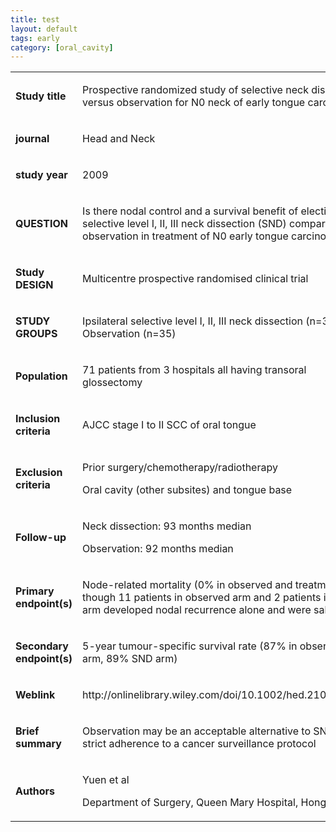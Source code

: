 ```yaml
---
title: test
layout: default
tags: early
category: [oral_cavity]
---
```


<table class="table table-dark">
    <tbody>
        <tr>
            <td>
                <p>
                    <strong>Study title</strong>
                </p>
            </td>
            <td>
                <p>
                    Prospective randomized study of selective neck dissection
                    versus observation for N0 neck of early tongue carcinoma
                </p>
            </td>
        </tr>
        <tr>
            <td>
                <p>
                    <strong>journal</strong>
                </p>
            </td>
            <td>
                <p>
                    Head and Neck
                </p>
            </td>
        </tr>
        <tr>
            <td>
                <p>
                    <strong>study year</strong>
                </p>
            </td>
            <td>
                <p>
                    2009
                </p>
            </td>
        </tr>
        <tr>
            <td>
                <p>
                    <strong>QUESTION</strong>
                </p>
            </td>
            <td>
                <p>
                    Is there nodal control and a survival benefit of elective
                    selective level I, II, III neck dissection (SND) compared
                    with observation in treatment of N0 early tongue carcinoma?
                </p>
            </td>
        </tr>
        <tr>
            <td>
                <p>
                    <strong>Study DESIGN</strong>
                </p>
            </td>
            <td>
                <p>
                    Multicentre prospective randomised clinical trial
                </p>
            </td>
        </tr>
        <tr>
            <td>
                <p>
                    <strong>STUDY GROUPS</strong>
                </p>
            </td>
            <td>
                <p>
                    Ipsilateral selective level I, II, III neck dissection
                    (n=36) vs Observation (n=35)
                </p>
            </td>
        </tr>
        <tr>
            <td>
                <p>
                    <strong>Population</strong>
                </p>
            </td>
            <td>
                <p>
                    71 patients from 3 hospitals all having transoral
                    glossectomy
                </p>
            </td>
        </tr>
        <tr>
            <td>
                <p>
                    <strong>Inclusion criteria</strong>
                </p>
            </td>
            <td>
                <p>
                    AJCC stage I to II SCC of oral tongue
                </p>
            </td>
        </tr>
        <tr>
            <td>
                <p>
                    <strong>Exclusion criteria</strong>
                </p>
            </td>
            <td>
                <p>
                    Prior surgery/chemotherapy/radiotherapy
                </p>
                <p>
                    Oral cavity (other subsites) and tongue base
                </p>
            </td>
        </tr>
        <tr>
            <td>
                <p>
                    <strong>Follow-up</strong>
                </p>
            </td>
            <td>
                <p>
                    Neck dissection: 93 months median
                </p>
                <p>
                    Observation: 92 months median
                </p>
            </td>
        </tr>
        <tr>
            <td>
                <p>
                    <strong>Primary endpoint(s)</strong>
                </p>
            </td>
            <td>
                <p>
                    Node-related mortality (0% in observed and treatment,
                    though 11 patients in observed arm and 2 patients in SND
                    arm developed nodal recurrence alone and were salvaged)
                </p>
            </td>
        </tr>
        <tr>
            <td>
                <p>
                    <strong>Secondary endpoint(s)</strong>
                </p>
            </td>
            <td>
                <p>
                    5-year tumour-specific survival rate (87% in observation
                    arm, 89% SND arm)
                </p>
            </td>
        </tr>
        <tr>
            <td>
                <p>
                    <strong>Weblink</strong>
                </p>
            </td>
            <td>
                <p>
                    http://onlinelibrary.wiley.com/doi/10.1002/hed.21033/epdf
                </p>
            </td>
        </tr>
        <tr>
            <td>
                <p>
                    <strong>Brief summary</strong>
                </p>
            </td>
            <td>
                <p>
                    Observation may be an acceptable alternative to SND if
                    strict adherence to a cancer surveillance protocol
                </p>
            </td>
        </tr>
        <tr>
            <td>
                <p>
                    <strong>Authors</strong>
                </p>
            </td>
            <td>
                <p>
                    Yuen et al
                </p>
                <p>
                    Department of Surgery, Queen Mary Hospital, Hong Kong
                </p>
            </td>
        </tr>
    </tbody>
</table>
